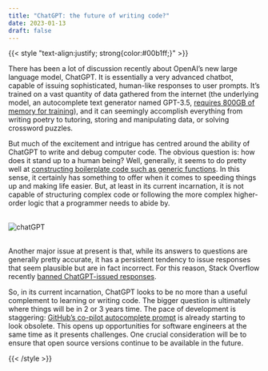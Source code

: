 ```yaml
---
title: "ChatGPT: the future of writing code?"
date: 2023-01-13
draft: false
---
```


{{< style "text-align:justify; strong{color:#00b1ff;}" >}}

There has been a lot of discussion recently about OpenAI’s new large language model, ChatGPT. It is essentially a very advanced chatbot, capable of issuing sophisticated, human-like responses to user prompts. It’s trained on a vast quantity of data gathered from the internet (the underlying model, an autocomplete text generator named GPT-3.5, [requires 800GB of memory for training](https://pub.towardsai.net/chatgpt-how-does-it-work-internally-e0b3e23601a1)), and it can seemingly accomplish everything from writing poetry to tutoring, storing and manipulating data, or solving crossword puzzles.

But much of the excitement and intrigue has centred around the ability of ChatGPT to write and debug computer code. The obvious question is: how does it stand up to a human being? Well, generally, it seems to do pretty well at [constructing boilerplate code such as generic functions](https://www.techtarget.com/searchsoftwarequality/news/252528379/ChatGPT-writes-code-but-wont-replace-developers). In this sense, it certainly has something to offer when it comes to speeding things up and making life easier. But, at least in its current incarnation, it is not capable of structuring complex code or following the more complex higher-order logic that a programmer needs to abide by.
</br>
</br>

![chatGPT](/images/chatGPT.jpeg)
</br>
</br>

Another major issue at present is that, while its answers to questions are generally pretty accurate, it has a persistent tendency to issue responses that seem plausible but are in fact incorrect. For this reason, Stack Overflow recently [banned ChatGPT-issued responses](https://www.theverge.com/2022/12/5/23493932/chatgpt-ai-generated-answers-temporarily-banned-stack-overflow-llms-dangers).

So, in its current incarnation, ChatGPT looks to be no more than a useful complement to learning or writing code. The bigger question is ultimately where things will be in 2 or 3 years time. The pace of development is staggering: [GitHub’s co-pilot autocomplete prompt](https://github.com/features/copilot)  is already starting to look obsolete. This opens up opportunities for software engineers at the same time as it presents challenges. One crucial consideration will be to ensure that open source versions continue to be available in the future.

{{< /style >}}
